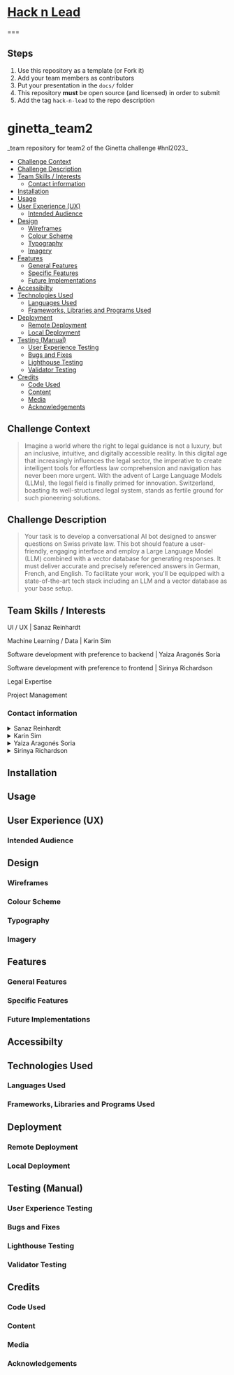 # [Hack n Lead](https://womenplusplus.ch/hacknlead)

===

## Steps

1. Use this repository as a template (or Fork it)
2. Add your team members as contributors
3. Put your presentation in the `docs/` folder
4. This repository **must** be open source (and licensed) in order to submit
5. Add the tag `hack-n-lead` to the repo description


<h1>ginetta_team2</h1>
_team repository for team2 of the Ginetta challenge #hnl2023_ 

<!-- TOC -->
  * [Challenge Context](#challenge-context)
  * [Challenge Description](#challenge-description)
  * [Team Skills / Interests](#team-skills--interests)
    * [Contact information](#contact-information)
  * [Installation](#installation)
  * [Usage](#usage)
  * [User Experience (UX)](#user-experience-ux)
    * [Intended Audience](#intended-audience)
  * [Design](#design)
    * [Wireframes](#wireframes)
    * [Colour Scheme](#colour-scheme)
    * [Typography](#typography)
    * [Imagery](#imagery)
  * [Features](#features)
    * [General Features](#general-features)
    * [Specific Features](#specific-features)
    * [Future Implementations](#future-implementations)
  * [Accessibilty](#accessibilty)
  * [Technologies Used](#technologies-used)
    * [Languages Used](#languages-used)
    * [Frameworks, Libraries and Programs Used](#frameworks-libraries-and-programs-used)
  * [Deployment](#deployment)
    * [Remote Deployment](#remote-deployment)
    * [Local Deployment](#local-deployment)
  * [Testing (Manual)](#testing-manual)
    * [User Experience Testing](#user-experience-testing)
    * [Bugs and Fixes](#bugs-and-fixes)
    * [Lighthouse Testing](#lighthouse-testing)
    * [Validator Testing](#validator-testing)
  * [Credits](#credits)
    * [Code Used](#code-used)
    * [Content](#content)
    * [Media](#media)
    * [Acknowledgements](#acknowledgements)
<!-- TOC -->

## Challenge Context

> Imagine a world where the right to legal guidance is not a luxury, but an inclusive, intuitive, and digitally accessible reality. In this digital age that increasingly influences the legal sector, the imperative to create intelligent tools for effortless law comprehension and navigation has never been more urgent. With the advent of Large Language Models (LLMs), the legal field is finally primed for innovation. Switzerland, boasting its well-structured legal system, stands as fertile ground for such pioneering solutions.

## Challenge Description

> Your task is to develop a conversational AI bot designed to answer questions on Swiss private law. This bot should feature a user-friendly, engaging interface and employ a Large Language Model (LLM) combined with a vector database for generating responses. It must deliver accurate and precisely referenced answers in German, French, and English. To facilitate your work, you'll be equipped with a state-of-the-art tech stack including an LLM and a vector database as your base setup.

## Team Skills / Interests

UI / UX | Sanaz Reinhardt 

Machine Learning / Data | Karin Sim

Software development with preference to backend | Yaiza Aragonés Soria 

Software development with preference to frontend | Sirinya Richardson

Legal Expertise

Project Management

### Contact information

<details>
<summary>Sanaz Reinhardt</summary>

* [LinkedIn]()
* [GitHub]()
* [Website]()

</details>

<details>
<summary>Karin Sim</summary>

* [LinkedIn]()
* [GitHub]()
* [Website]()

</details>

<details>
<summary>Yaiza Aragonés Soria</summary>

* [LinkedIn]()
* [GitHub]()
* [Website]()

</details>

<details>
<summary>Sirinya Richardson</summary>

* [LinkedIn]()
* [GitHub]()
* [Website]()

</details>

## Installation

## Usage

## User Experience (UX)

### Intended Audience

## Design

### Wireframes

### Colour Scheme

### Typography

### Imagery

## Features

### General Features

### Specific Features

### Future Implementations

## Accessibilty

## Technologies Used

### Languages Used

### Frameworks, Libraries and Programs Used

## Deployment

### Remote Deployment

### Local Deployment

## Testing (Manual)

### User Experience Testing

### Bugs and Fixes

### Lighthouse Testing

### Validator Testing

## Credits

### Code Used

### Content

### Media

### Acknowledgements